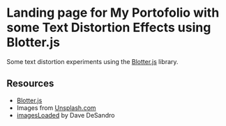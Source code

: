 # Landing page for My Portofolio with some Text Distortion Effects using Blotter.js

Some text distortion experiments using the [Blotter.js](https://blotter.js.org/) library.


## Resources

- [Blotter.js](https://blotter.js.org/)
- Images from [Unsplash.com](https://unsplash.com/)
- [imagesLoaded](https://imagesloaded.desandro.com/) by Dave DeSandro





